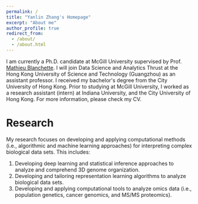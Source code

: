 ```yaml
---
permalink: /
title: "Yanlin Zhang's Homepage"
excerpt: "About me"
author_profile: true
redirect_from: 
  - /about/
  - /about.html
---
```


I am currently a Ph.D. candidate at McGill University supervised by Prof. [Mathieu Blanchette](https://en.wikipedia.org/wiki/Mathieu_Blanchette_(computational_biologist)). I will join Data Science and Analytics Thrust at the Hong Kong University of Science and Technology (Guangzhou) as an assistant professor. I received my bachelor's degree from the City University of Hong Kong. Prior to studying at McGill University, I worked as a research assistant (intern) at Indiana University, and the City University of Hong Kong. For more information, please check my CV.

Research
======
My research focuses on developing and applying computational methods (i.e., algorithmic and machine learning approaches) for interpreting complex biological data sets. This includes:
1. Developing deep learning and statistical inference approaches to analyze and comprehend 3D genome organization.
2. Developing and tailoring representation learning algorithms to analyze biological data sets.
3. Developing and applying computational tools to analyze omics data (i.e., population genetics, cancer genomics, and MS/MS proteomics).
